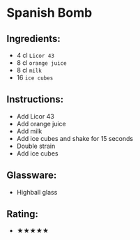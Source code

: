 # Spanish Bomb

## Ingredients:
- 4 cl `Licor 43`
- 8 cl `orange juice` <!-- - 6 cl `orange juice` -->
- 8 cl `milk` <!-- - 6 cl `milk` -->
- 16 `ice cubes`

## Instructions:
- Add Licor 43
- Add orange juice
- Add milk
- Add ice cubes and shake for 15 seconds
- Double strain
- Add ice cubes

## Glassware:
- Highball glass

## Rating:
- ★★★★★